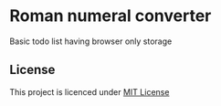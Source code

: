 # Roman numeral converter
Basic todo list having browser only storage

## License
This project is licenced under [MIT License](https://choosealicense.com/licenses/mit/)